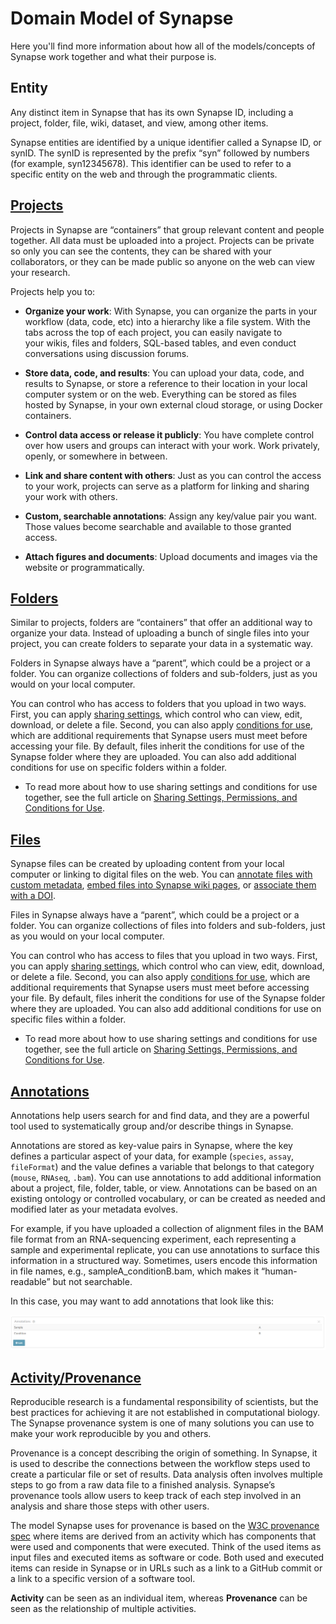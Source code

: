 # Domain Model of Synapse
Here you'll find more information about how all of the models/concepts of Synapse
work together and what their purpose is.

## Entity
Any distinct item in Synapse that has its own Synapse ID, including a project, folder, file, wiki, dataset, and view, among other items.

Synapse entities are identified by a unique identifier called a Synapse ID, or synID. The synID is represented by the prefix “syn” followed by numbers (for example, syn12345678). This identifier can be used to refer to a specific entity on the web and through the programmatic clients.

## [Projects](../tutorials/python/project.md)
Projects in Synapse are “containers” that group relevant content and people together. All data must be uploaded into a project. Projects can be private so only you can see the contents, they can be shared with your collaborators, or they can be made public so anyone on the web can view your research.

Projects help you to:

* **Organize your work**: With Synapse, you can organize the parts in your workflow (data, code, etc) into a hierarchy like a file system. With the tabs across the top of each project, you can easily navigate to your wikis, files and folders, SQL-based tables, and even conduct conversations using discussion forums.

* **Store data, code, and results**: You can upload your data, code, and results to Synapse, or store a reference to their location in your local computer system or on the web. Everything can be stored as files hosted by Synapse, in your own external cloud storage, or using Docker containers.

* **Control data access or release it publicly**: You have complete control over how users and groups can interact with your work. Work privately, openly, or somewhere in between.

* **Link and share content with others**: Just as you can control the access to your work, projects can serve as a platform for linking and sharing your work with others.

* **Custom, searchable annotations**: Assign any key/value pair you want. Those values become searchable and available to those granted access.

* **Attach figures and documents**: Upload documents and images via the website or programmatically.

## [Folders](../tutorials/python/folder.md)
Similar to projects, folders are “containers” that offer an additional way to organize your data. Instead of uploading a bunch of single files into your project, you can create folders to separate your data in a systematic way.

Folders in Synapse always have a “parent”, which could be a project or a folder. You can organize collections of folders and sub-folders, just as you would on your local computer.

You can control who has access to folders that you upload in two ways. First, you can apply [sharing settings](https://help.synapse.org/docs/Sharing-Settings,-Permissions,-and-Conditions-for-Use.2024276030.html#SharingSettings,Permissions,andConditionsforUse-SharingSettings), which control who can view, edit, download, or delete a file. Second, you can also apply [conditions for use](https://help.synapse.org/docs/Sharing-Settings,-Permissions,-and-Conditions-for-Use.2024276030.html#SharingSettings,Permissions,andConditionsforUse-ConditionsforUse), which are additional requirements that Synapse users must meet before accessing your file. By default, files inherit the conditions for use of the Synapse folder where they are uploaded. You can also add additional conditions for use on specific folders within a folder.

- To read more about how to use sharing settings and conditions for use together, see the full article on [Sharing Settings, Permissions, and Conditions for Use](https://help.synapse.org/docs/Sharing-Settings,-Permissions,-and-Conditions-for-Use.2024276030.html).

## [Files](../tutorials/python/file.md)
Synapse files can be created by uploading content from your local computer or linking to digital files on the web. You can [annotate files with custom metadata](../tutorials/python/annotation.md), [embed files into Synapse wiki pages](https://help.synapse.org/docs/Links.2667774092.html), or [associate them with a DOI](https://help.synapse.org/docs/Digital-Object-Identifiers-(DOIs).1972405096.html).

Files in Synapse always have a “parent”, which could be a project or a folder. You can organize collections of files into folders and sub-folders, just as you would on your local computer.

You can control who has access to files that you upload in two ways. First, you can apply [sharing settings](https://help.synapse.org/docs/Sharing-Settings,-Permissions,-and-Conditions-for-Use.2024276030.html#SharingSettings,Permissions,andConditionsforUse-SharingSettings), which control who can view, edit, download, or delete a file. Second, you can also apply [conditions for use](https://help.synapse.org/docs/Sharing-Settings,-Permissions,-and-Conditions-for-Use.2024276030.html#SharingSettings,Permissions,andConditionsforUse-ConditionsforUse), which are additional requirements that Synapse users must meet before accessing your file. By default, files inherit the conditions for use of the Synapse folder where they are uploaded. You can also add additional conditions for use on specific files within a folder.

- To read more about how to use sharing settings and conditions for use together, see the full article on [Sharing Settings, Permissions, and Conditions for Use](https://help.synapse.org/docs/Sharing-Settings,-Permissions,-and-Conditions-for-Use.2024276030.html).

## [Annotations](../tutorials/python/annotation.md)
Annotations help users search for and find data, and they are a powerful tool used to systematically group and/or describe things in Synapse.

Annotations are stored as key-value pairs in Synapse, where the key defines a particular aspect of your data, for example (`species`, `assay`, `fileFormat`) and the value defines a variable that belongs to that category (`mouse`, `RNAseq`, `.bam`). You can use annotations to add additional information about a project, file, folder, table, or view. Annotations can be based on an existing ontology or controlled vocabulary, or can be created as needed and modified later as your metadata evolves.

For example, if you have uploaded a collection of alignment files in the BAM file format from an RNA-sequencing experiment, each representing a sample and experimental replicate, you can use annotations to surface this information in a structured way. Sometimes, users encode this information in file names, e.g., sampleA_conditionB.bam, which makes it “human-readable” but not searchable.

In this case, you may want to add annotations that look like this:

![annotation_example_1](./assets/annotation_example_1.png)


## [Activity/Provenance](../tutorials/python/activity.md)
Reproducible research is a fundamental responsibility of scientists, but the best practices for achieving it are not established in computational biology. The Synapse provenance system is one of many solutions you can use to make your work reproducible by you and others.

Provenance is a concept describing the origin of something. In Synapse, it is used to describe the connections between the workflow steps used to create a particular file or set of results. Data analysis often involves multiple steps to go from a raw data file to a finished analysis. Synapse’s provenance tools allow users to keep track of each step involved in an analysis and share those steps with other users.

The model Synapse uses for provenance is based on the [W3C provenance spec](https://www.w3.org/TR/prov-n/) where items are derived from an activity which has components that were used and components that were executed. Think of the used items as input files and executed items as software or code. Both used and executed items can reside in Synapse or in URLs such as a link to a GitHub commit or a link to a specific version of a software tool.

**Activity** can be seen as an individual item, whereas **Provenance** can be seen as the relationship of multiple activities.
